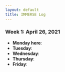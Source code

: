 ```yaml
---
layout: default
title: IMMERSE Log
---
```


### Week 1: April 26, 2021

* **Monday here**: 
* **Tuesday**: 
* **Wednesday**: 
* **Thursday**: 
* **Friday**:

